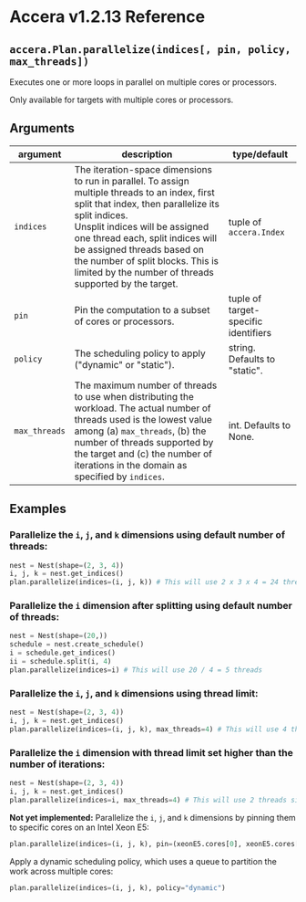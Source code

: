 [//]: # (Project: Accera)
[//]: # (Version: v1.2.13)

# Accera v1.2.13 Reference

## `accera.Plan.parallelize(indices[, pin, policy, max_threads])`

Executes one or more loops in parallel on multiple cores or processors.

Only available for targets with multiple cores or processors.

## Arguments

argument | description | type/default
--- | --- | ---
`indices` | The iteration-space dimensions to run in parallel. To assign multiple threads to an index, first split that index, then parallelize its split indices. <br/> Unsplit indices will be assigned one thread each, split indices will be assigned threads based on the number of split blocks. This is limited by the number of threads supported by the target. | tuple of `accera.Index`
`pin` | Pin the computation to a subset of cores or processors. | tuple of target-specific identifiers
`policy` | The scheduling policy to apply ("dynamic" or "static"). | string. Defaults to "static".
`max_threads` | The maximum number of threads to use when distributing the workload. The actual number of threads used is the lowest value among (a) `max_threads`, (b) the number of threads supported by the target and (c) the number of iterations in the domain as specified by `indices`. | int. Defaults to None.

## Examples

### Parallelize the `i`, `j`, and `k` dimensions using default number of threads:

```python
nest = Nest(shape=(2, 3, 4))
i, j, k = nest.get_indices()
plan.parallelize(indices=(i, j, k)) # This will use 2 x 3 x 4 = 24 threads
```

### Parallelize the `i` dimension after splitting using default number of threads:

```python
nest = Nest(shape=(20,))
schedule = nest.create_schedule()
i = schedule.get_indices()
ii = schedule.split(i, 4)
plan.parallelize(indices=i) # This will use 20 / 4 = 5 threads
```

### Parallelize the `i`, `j`, and `k` dimensions using thread limit:

```python
nest = Nest(shape=(2, 3, 4))
i, j, k = nest.get_indices()
plan.parallelize(indices=(i, j, k), max_threads=4) # This will use 4 threads
```

### Parallelize the `i` dimension with thread limit set higher than the number of iterations:

```python
nest = Nest(shape=(2, 3, 4))
i, j, k = nest.get_indices()
plan.parallelize(indices=i, max_threads=4) # This will use 2 threads since 'i' has only 2 iterations
```

__Not yet implemented:__ Parallelize the `i`, `j`, and `k` dimensions by pinning them to specific cores on an Intel Xeon E5:

```python
plan.parallelize(indices=(i, j, k), pin=(xeonE5.cores[0], xeonE5.cores[1], xeonE5.cores[2]))
```

Apply a dynamic scheduling policy, which uses a queue to partition the work across multiple cores:

```python
plan.parallelize(indices=(i, j, k), policy="dynamic")
```

<div style="page-break-after: always;"></div>



